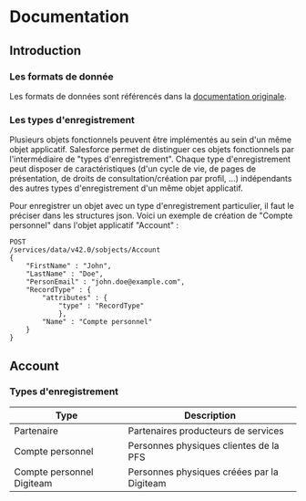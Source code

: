 # Documentation

## Introduction

### Les formats de donnée

Les formats de données sont référencés dans la [documentation originale](https://help.salesforce.com/articleView?id=custom_field_types.thm&type=5).

### Les types d'enregistrement

Plusieurs objets fonctionnels peuvent être implémentés au sein d'un même objet applicatif. Salesforce permet de distinguer ces objets fonctionnels par l'intermédiaire de "types d'enregistrement". Chaque type d'enregistrement peut disposer de caractéristiques (d'un cycle de vie, de pages de présentation, de droits de consultation/création par profil, ...) indépendants des autres types d'enregistrement d'un même objet applicatif.

Pour enregistrer un objet avec un type d'enregistrement particulier, il faut le préciser dans les structures json. Voici un exemple de création de "Compte personnel" dans l'objet applicatif "Account" :

    POST
    /services/data/v42.0/sobjects/Account
    {
	    "FirstName" : "John",
	    "LastName" : "Doe",
	    "PersonEmail" : "john.doe@example.com",
	    "RecordType" : {
		    "attributes" : {
			    "type" : "RecordType"
			    },
			"Name" : "Compte personnel"
		}
    }

## Account

### Types d'enregistrement

|Type| Description |
|--|--|
| Partenaire | Partenaires producteurs de services |
| Compte personnel | Personnes physiques clientes de la PFS |
| Compte personnel Digiteam | Personnes physiques créées par la Digiteam |


<!--stackedit_data:
eyJoaXN0b3J5IjpbMTEwODAyMDY3NCwyMTIyOTk0MTc2LDExMD
gwMjA2NzQsMjEyMjk5NDE3NiwxNTMyMDMzNjg1LDE2MjQ3MjIy
MTUsLTE5NjA5MTI3ODMsLTE5MjM1OTEyMTQsLTE5MjM1OTEyMT
QsMTk0MjA1NzMwNl19
-->